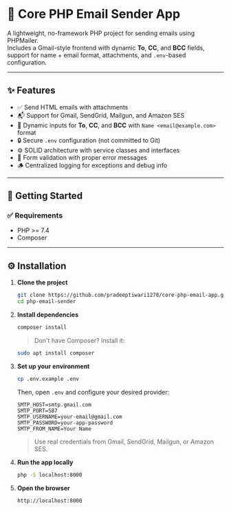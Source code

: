# 📧 Core PHP Email Sender App

A lightweight, no-framework PHP project for sending emails using PHPMailer.  
Includes a Gmail-style frontend with dynamic **To**, **CC**, and **BCC** fields, support for name + email format, attachments, and `.env`-based configuration.

---

## ✨ Features

- ✅ Send HTML emails with attachments
- 📬 Support for Gmail, SendGrid, Mailgun, and Amazon SES
- 👥 Dynamic inputs for **To**, **CC**, and **BCC** with `Name <email@example.com>` format
- 🔒 Secure `.env` configuration (not committed to Git)
- ⚙️ SOLID architecture with service classes and interfaces
- 🧪 Form validation with proper error messages
- 🪵 Centralized logging for exceptions and debug info

---

## 🚀 Getting Started

### ✅ Requirements

- PHP >= 7.4
- Composer

---

## ⚙️ Installation

1. **Clone the project**

    ```bash
    git clone https://github.com/pradeeptiwari1278/core-php-email-app.git
    cd php-email-sender
    ```

2. **Install dependencies**

    ```bash
    composer install
    ```

    > Don't have Composer? Install it:

    ```bash
    sudo apt install composer
    ```

3. **Set up your environment**

    ```bash
    cp .env.example .env
    ```

    Then, open `.env` and configure your desired provider:

    ```dotenv
    SMTP_HOST=smtp.gmail.com
    SMTP_PORT=587
    SMTP_USERNAME=your-email@gmail.com
    SMTP_PASSWORD=your-app-password
    SMTP_FROM_NAME=Your Name
    ```

    > Use real credentials from Gmail, SendGrid, Mailgun, or Amazon SES.

4. **Run the app locally**

    ```bash
    php -S localhost:8000
    ```

5. **Open the browser**

    ```
    http://localhost:8000
    ```
